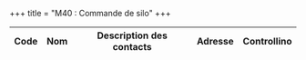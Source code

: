 +++
title = "M40 : Commande de silo"
+++

Code|Nom|Description des contacts|Adresse|Controllino
|---|---|---|---|---|
